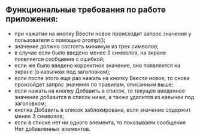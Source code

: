 ## Функциональные требования по работе приложения:

-   при нажатии на кнопку Ввести новое происходит запрос значения у пользователя с помощью prompt();
-   значение должно состоять минимум из трех символов;
-   в случае если было введено менее 3 символов, на экране появляется сообщение с ошибкой;
-   если же было введено корректное значение, оно появляется на экране (в кавычках под заголовком);
-   если после этого еще раз нажать на кнопку Ввести новое, то снова произойдет запрос значения по правилам, описанным выше;
-   если нажать на кнопку Добавить в список, то текущее введенное значение добавится в список ниже, а также удалится из кавычек под заголовком;
-   кнопка Добавить в список заблокирована, если значение содержит менее 3 символов;
-   если в списке нет ни одного элемента, то показываем сообщение Нет добавленных элементов.
